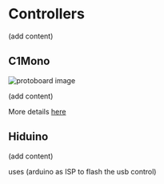 # Controllers

(add content)

## C1Mono

![protoboard image]()

(add content)

More details [here](https://github.com/JGuzak/MidiControllers/tree/master/Controllers/C1Mono)

## Hiduino

(add content)

uses (arduino as ISP to flash the usb control)